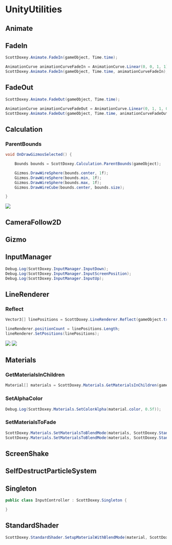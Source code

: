 # UnityUtilities

## Animate

## FadeIn

```csharp
ScottDoxey.Animate.FadeIn(gameObject, Time.time);
```

```csharp
AnimationCurve animationCurveFadeIn = AnimationCurve.Linear(0, 0, 1, 1);
ScottDoxey.Animate.FadeIn(gameObject, Time.time, animationCurveFadeIn);
```

## FadeOut

```csharp
ScottDoxey.Animate.FadeOut(gameObject, Time.time);
```

```csharp
AnimationCurve animationCurveFadeOut = AnimationCurve.Linear(0, 1, 1, 0);
ScottDoxey.Animate.FadeOut(gameObject, Time.time, animationCurveFadeOut);
```

## Calculation

### ParentBounds

```csharp
void OnDrawGizmosSelected() {

    Bounds bounds = ScottDoxey.Calculation.ParentBounds(gameObject);

    Gizmos.DrawWireSphere(bounds.center, 1f);
    Gizmos.DrawWireSphere(bounds.min, 1f);
    Gizmos.DrawWireSphere(bounds.max, 1f);
    Gizmos.DrawWireCube(bounds.center, bounds.size);

}
```

![](https://i.imgur.com/yX5f6rk.png)

## CameraFollow2D

## Gizmo

## InputManager

```csharp
Debug.Log(ScottDoxey.InputManager.InputDown);
Debug.Log(ScottDoxey.InputManager.InputScreenPosition);
Debug.Log(ScottDoxey.InputManager.InputUp);
```

## LineRenderer

### Reflect

```csharp
Vector3[] linePositions = ScottDoxey.LineRenderer.Reflect(gameObject.transform.position, gameObject.transform.forward, distance, layerMask);

lineRenderer.positionCount = linePositions.Length;
lineRenderer.SetPositions(linePositions);
```

![](https://media.giphy.com/media/l3mZp4n2EdtFggeDS/giphy.gif)
![](https://media.giphy.com/media/3ohs7MYwAjHtvGkqrK/giphy.gif)

## Materials

### GetMaterialsInChildren

```csharp
Material[] materials = ScottDoxey.Materials.GetMaterialsInChildren(gameObject);
```

### SetAlphaColor

```csharp
Debug.Log(ScottDoxey.Materials.SetColorAlpha(material.color, 0.5f));
```

### SetMaterialsToFade

```csharp
ScottDoxey.Materials.SetMaterialsToBlendMode(materials, ScottDoxey.StandardShader.BlendMode.Opaque);
ScottDoxey.Materials.SetMaterialsToBlendMode(materials, ScottDoxey.StandardShader.BlendMode.Fade);
```

## ScreenShake

## SelfDestructParticleSystem

## Singleton

```csharp
public class InputController : ScottDoxey.Singleton {

}
```

## StandardShader

```csharp
ScottDoxey.StandardShader.SetupMaterialWithBlendMode(material, ScottDoxey.StandardShader.BlendMode.Fade);
```
